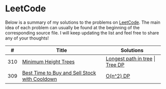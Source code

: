 # LeetCode

Below is a summary of my solutions to the problems on [LeetCode](https://www.leetcode.com).
The main idea of each problem can usually be found at the beginning of the corresponding source file.
I will keep updating the list and feel free to share any of your thoughts!

| #  | Title  | Solutions  |
|---|---|---|
|310|[Minimum Height Trees](https://leetcode.com/problems/minimum-height-trees/)| [Longest path in tree](https://github.com/lydxlx1/LeetCode/blob/master/src/_310.java) \| [Tree DP](https://github.com/lydxlx1/LeetCode/blob/master/src/_310_1.java)  |
|309|[Best Time to Buy and Sell Stock with Cooldown](https://leetcode.com/problems/best-time-to-buy-and-sell-stock-with-cooldown/)|[O(n^2) DP](https://github.com/lydxlx1/LeetCode/blob/master/src/_309.java)|

